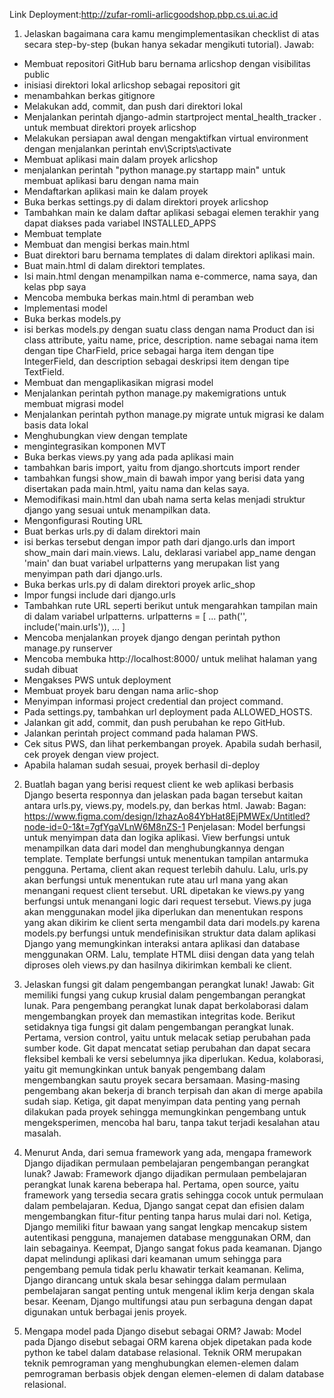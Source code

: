 Link Deployment:http://zufar-romli-arlicgoodshop.pbp.cs.ui.ac.id

1. Jelaskan bagaimana cara kamu mengimplementasikan checklist di atas secara step-by-step (bukan hanya sekadar mengikuti tutorial).
Jawab: 
- Membuat repositori GitHub baru bernama arlicshop dengan visibilitas public
- inisiasi direktori lokal arlicshop sebagai repositori git 
- menambahkan berkas gitignore
- Melakukan add, commit, dan push dari direktori lokal
- Menjalankan perintah django-admin startproject mental_health_tracker . untuk membuat direktori proyek arlicshop
- Melakukan persiapan awal dengan mengaktifkan virtual environment dengan menjalankan perintah env\Scripts\activate
- Membuat aplikasi main dalam proyek arlicshop
- menjalankan perintah "python manage.py startapp main" untuk membuat aplikasi baru dengan nama main
- Mendaftarkan aplikasi main ke dalam proyek
- Buka berkas settings.py di dalam direktori proyek arlicshop
- Tambahkan main ke dalam daftar aplikasi sebagai elemen terakhir yang dapat diakses pada variabel INSTALLED_APPS
- Membuat template
- Membuat dan mengisi berkas main.html
- Buat direktori baru bernama templates di dalam direktori aplikasi main.
- Buat main.html di dalam direktori templates.
- Isi main.html dengan menampilkan nama e-commerce, nama saya, dan kelas pbp saya
- Mencoba membuka berkas main.html di peramban web
- Implementasi model
- Buka berkas models.py
- isi berkas models.py dengan suatu class dengan nama Product dan isi class attribute, yaitu name, price, description. name sebagai nama item dengan tipe CharField, price sebagai harga item dengan tipe IntegerField, dan description sebagai deskripsi item dengan tipe TextField.
- Membuat dan mengaplikasikan migrasi model
- Menjalankan perintah python manage.py makemigrations untuk membuat migrasi model
- Menjalankan perintah python manage.py migrate untuk migrasi ke dalam basis data lokal
- Menghubungkan view dengan template
- mengintegrasikan komponen MVT
- Buka berkas views.py yang ada pada aplikasi main
- tambahkan baris import, yaitu from django.shortcuts import render
- tambahkan fungsi show_main di bawah impor yang berisi data yang disertakan pada main.html, yaitu nama dan kelas saya.
- Memodifikasi main.html dan ubah nama serta kelas menjadi struktur django yang sesuai untuk menampilkan data.
- Mengonfigurasi Routing URL
- Buat berkas urls.py di dalam direktori main
- isi berkas tersebut dengan impor path dari django.urls dan import show_main dari main.views. Lalu, deklarasi variabel app_name dengan 'main' dan buat variabel urlpatterns yang merupakan list yang menyimpan path dari django.urls.
- Buka berkas urls.py di dalam direktori proyek arlic_shop
- Impor fungsi include dari django.urls
- Tambahkan rute URL seperti berikut untuk mengarahkan tampilan main di dalam variabel urlpatterns.
    urlpatterns = [
        ...
        path('', include('main.urls')),
        ...
    ]
- Mencoba menjalankan proyek django dengan perintah python manage.py runserver
- Mencoba membuka http://localhost:8000/ untuk melihat halaman yang sudah dibuat
- Mengakses PWS untuk deployment
- Membuat proyek baru dengan nama arlic-shop
- Menyimpan informasi project credential dan project command.
- Pada settings.py, tambahkan url deployment pada ALLOWED_HOSTS.
- Jalankan git add, commit, dan push perubahan ke repo GitHub.
- Jalankan perintah project command pada halaman PWS.
- Cek situs PWS, dan lihat perkembangan proyek. Apabila sudah berhasil, cek proyek dengan view project.
- Apabila halaman sudah sesuai, proyek berhasil di-deploy


2. Buatlah bagan yang berisi request client ke web aplikasi berbasis Django beserta responnya dan jelaskan pada bagan tersebut kaitan antara urls.py, views.py, models.py, dan berkas html.
Jawab: 
Bagan: https://www.figma.com/design/IzhazAo84YbHat8EjPMWEx/Untitled?node-id=0-1&t=7gfYgaVLnW6M8nZS-1
Penjelasan: Model berfungsi untuk menyimpan data dan logika aplikasi. View berfungsi untuk menampilkan data dari model dan menghubungkannya dengan template. Template berfungsi untuk menentukan tampilan antarmuka pengguna. Pertama, client akan request terlebih dahulu. Lalu, urls.py akan berfungsi untuk menentukan rute atau url mana yang akan menangani request client tersebut. URL dipetakan ke views.py yang berfungsi untuk menangani logic dari request tersebut. Views.py juga akan menggunakan model jika diperlukan dan menentukan respons yang akan dikirim ke client serta mengambil data dari models.py karena models.py berfungsi untuk mendefinisikan struktur data dalam aplikasi Django yang memungkinkan interaksi antara aplikasi dan database menggunakan ORM. Lalu, template HTML diisi dengan data yang telah diproses oleh views.py dan hasilnya dikirimkan kembali ke client.

3. Jelaskan fungsi git dalam pengembangan perangkat lunak!
Jawab: Git memiliki fungsi yang cukup krusial dalam pengembangan perangkat lunak. Para pengembang perangkat lunak dapat berkolaborasi dalam mengembangkan proyek dan memastikan integritas kode. Berikut setidaknya tiga fungsi git dalam pengembangan perangkat lunak. Pertama, version control, yaitu untuk melacak setiap perubahan pada sumber kode. Git dapat mencatat setiap perubahan dan dapat secara fleksibel kembali ke versi sebelumnya jika diperlukan. Kedua, kolaborasi, yaitu git memungkinkan untuk banyak pengembang dalam mengembangkan sautu proyek secara bersamaan. Masing-masing pengembang akan bekerja di branch terpisah dan akan di merge apabila sudah siap. Ketiga, git dapat menyimpan data penting yang pernah dilakukan pada proyek sehingga memungkinkan pengembang untuk mengeksperimen, mencoba hal baru, tanpa takut terjadi kesalahan atau masalah.

4. Menurut Anda, dari semua framework yang ada, mengapa framework Django dijadikan permulaan pembelajaran pengembangan perangkat lunak?
Jawab: Framework django dijadikan permulaan pembelajaran perangkat lunak karena beberapa hal. Pertama, open source, yaitu framework yang tersedia secara gratis sehingga cocok untuk permulaan dalam pembelajaran. Kedua, Django sangat cepat dan efisien dalam mengembangkan fitur-fitur penting tanpa harus mulai dari nol. Ketiga, Django memiliki fitur bawaan yang sangat lengkap mencakup sistem autentikasi pengguna, manajemen database menggunakan ORM, dan lain sebagainya. Keempat, Django sangat fokus pada keamanan. Django dapat melindungi aplikasi dari keamanan umum sehingga para pengembang pemula tidak perlu khawatir terkait keamanan. Kelima, Django dirancang untuk skala besar sehingga dalam permulaan pembelajaran sangat penting untuk mengenal iklim kerja dengan skala besar. Keenam, Django multifungsi atau pun serbaguna dengan dapat digunakan untuk berbagai jenis proyek.

5. Mengapa model pada Django disebut sebagai ORM?
Jawab: Model pada Django disebut sebagai ORM karena objek dipetakan pada kode python ke tabel dalam database relasional. Teknik ORM merupakan teknik pemrograman yang menghubungkan elemen-elemen dalam pemrograman berbasis objek dengan elemen-elemen di dalam database relasional.
